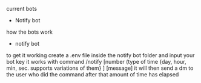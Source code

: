 current bots
- Notify bot



how the bots work

- notify bot
  
to get it working create a .env file inside the notify bot folder and input your bot key 
it works with command 
/notify [number (type of time {day, hour, min, sec. supports variations of them} ] [message] 
it will then send a dm to the user who did the command after that amount of time has elapsed 
